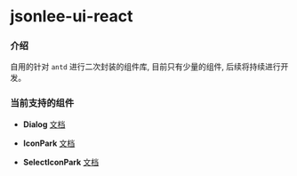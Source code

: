 # jsonlee-ui-react

### 介绍

自用的针对 `antd` 进行二次封装的组件库, 目前只有少量的组件, 后续将持续进行开发。

### 当前支持的组件

- **Dialog** [文档](https://github.com/JsonLee12138/frontend-factory/tree/main/packages/jsonlee-ui-react/src/component/Dialog)

- **IconPark** [文档](https://github.com/JsonLee12138/frontend-factory/tree/main/packages/jsonlee-ui-react/src/component/IconPark)

- **SelectIconPark** [文档](https://github.com/JsonLee12138/frontend-factory/tree/main/packages/jsonlee-ui-react/src/component/SelectIconPark)
